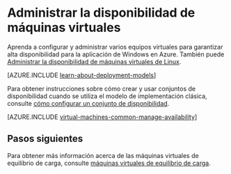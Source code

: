 <properties
    pageTitle="Administrar la disponibilidad de máquinas virtuales de Windows | Microsoft Azure"
    description="Obtenga información sobre cómo usar varias máquinas virtuales para garantizar la alta disponibilidad de la aplicación de Windows en Azure"
    services="virtual-machines-windows"
    documentationCenter=""
    authors="cynthn"
    manager="timlt"
    editor="tysonn"
    tags="azure-resource-manager,azure-service-management"/>

<tags
    ms.service="virtual-machines-windows"
    ms.workload="infrastructure-services"
    ms.tgt_pltfrm="vm-windows"
    ms.devlang="na"
    ms.topic="article"
    ms.date="09/27/2016"
    ms.author="cynthn"/>

# <a name="manage-the-availability-of-virtual-machines"></a>Administrar la disponibilidad de máquinas virtuales

Aprenda a configurar y administrar varios equipos virtuales para garantizar alta disponibilidad para la aplicación de Windows en Azure. También puede [Administrar la disponibilidad de máquinas virtuales de Linux](virtual-machines-linux-manage-availability.md).

[AZURE.INCLUDE [learn-about-deployment-models](../../includes/learn-about-deployment-models-both-include.md)]

Para obtener instrucciones sobre cómo crear y usar conjuntos de disponibilidad cuando se utiliza el modelo de implementación clásica, consulte [cómo configurar un conjunto de disponibilidad](virtual-machines-windows-classic-configure-availability.md).

[AZURE.INCLUDE [virtual-machines-common-manage-availability](../../includes/virtual-machines-common-manage-availability.md)]

## <a name="next-steps"></a>Pasos siguientes

Para obtener más información acerca de las máquinas virtuales de equilibrio de carga, consulte [máquinas virtuales de equilibrio de carga](virtual-machines-windows-load-balance.md).